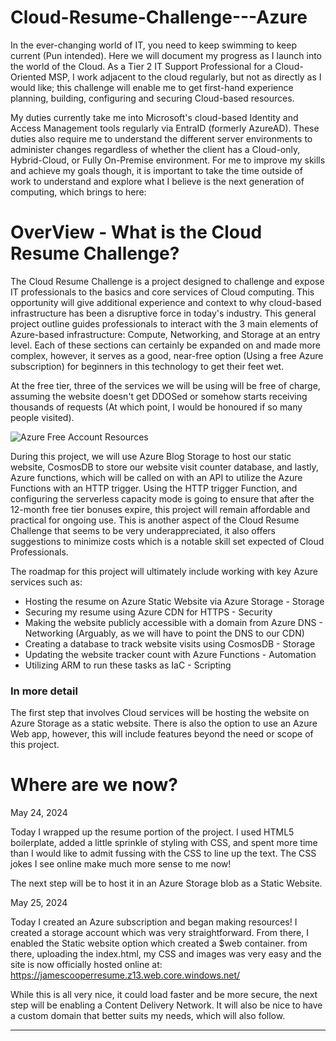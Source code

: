 # Cloud-Resume-Challenge---Azure

  In the ever-changing world of IT, you need to keep swimming to keep current (Pun intended). Here we will document my progress as I launch into the world of the Cloud. As a Tier 2 IT Support Professional for a Cloud-Oriented MSP, I work adjacent to the cloud regularly, but not as directly as I would like; this challenge will enable me to get first-hand experience planning, building, configuring and securing Cloud-based resources. 

My duties currently take me into Microsoft's cloud-based Identity and Access Management tools regularly via EntraID (formerly AzureAD). These duties also require me to understand the different server environments to administer changes regardless of whether the client has a Cloud-only, Hybrid-Cloud, or Fully On-Premise environment. For me to improve my skills and achieve my goals though, it is important to take the time outside of work to understand and explore what I believe is the next generation of computing, which brings to here:

# OverView - What is the Cloud Resume Challenge?
  The Cloud Resume Challenge is a project designed to challenge and expose IT professionals to the basics and core services of Cloud computing. This opportunity will give additional experience and context to why cloud-based infrastructure has been a disruptive force in today's industry. This general project outline guides professionals to interact with the 3 main elements of Azure-based infrastructure: Compute, Networking, and Storage at an entry level. Each of these sections can certainly be expanded on and made more complex, however, it serves as a good, near-free option (Using a free Azure subscription) for beginners in this technology to get their feet wet. 

At the free tier, three of the services we will be using will be free of charge, assuming the website doesn't get DDOSed or somehow starts receiving thousands of requests (At which point, I would be honoured if so many people visited). 

![Azure Free Account Resources](https://github.com/MellowFelllow/Cloud-Resume-Challenge---Azure/assets/26839153/d4d4aea0-7f93-4dd0-af14-80a742db2806)

  During this project, we will use Azure Blog Storage to host our static website, CosmosDB to store our website visit counter database, and lastly, Azure functions, which will be called on with an API to utilize the Azure Functions with an HTTP trigger. Using the HTTP trigger Function, and configuring the serverless capacity mode is going to ensure that after the 12-month free tier bonuses expire, this project will remain affordable and practical for ongoing use. This is another aspect of the Cloud Resume Challenge that seems to be very underappreciated, it also offers suggestions to minimize costs which is a notable skill set expected of Cloud Professionals.

The roadmap for this project will ultimately include working with key Azure services such as:

- Hosting the resume on Azure Static Website via Azure Storage - Storage
- Securing my resume using Azure CDN for HTTPS - Security
- Making the website publicly accessible with a domain from Azure DNS - Networking (Arguably, as we will have to point the DNS to our CDN)
- Creating a database to track website visits using CosmosDB - Storage
- Updating the website tracker count with Azure Functions - Automation
- Utilizing ARM to run these tasks as IaC - Scripting

### In more detail

  The first step that involves Cloud services will be hosting the website on Azure Storage as a static website. There is also the option to use an Azure Web app, however, this will include features beyond the need or scope of this project.

# Where are we now?
May 24, 2024

Today I wrapped up the resume portion of the project. I used HTML5 boilerplate, added a little sprinkle of styling with CSS, and spent more time than I would like to admit fussing with the CSS to line up the text. The CSS jokes I see online make much more sense to me now!

The next step will be to host it in an Azure Storage blob as a Static Website.

May 25, 2024

Today I created an Azure subscription and began making resources! I created a storage account which was very straightforward. From there, I enabled the Static website option which created a $web container. from there, uploading the index.html, my CSS and images was very easy and the site is now officially hosted online at: https://jamescooperresume.z13.web.core.windows.net/

While this is all very nice, it could load faster and be more secure, the next step will be enabling a Content Delivery Network. It will also be nice to have a custom domain that better suits my needs, which will also follow. 

---------------------------------------------------------------------------------
